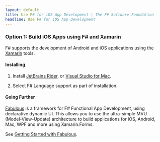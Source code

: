 ```yaml
---
layout: default
title: Use F# for iOS App Development | The F# Software Foundation
headline: Use F# for iOS App Development
---
```


### Option 1: Build iOS Apps using F# and Xamarin

F# supports the development of Android and iOS applications using the [Xamarin](https://dotnet.microsoft.com/apps/xamarin) tools.

#### Installing

1. Install [JetBrains Rider](https://www.jetbrains.com/rider/), or [Visual Studio for Mac](https://visualstudio.microsoft.com/vs/mac/). 

2. Select F# Language support as part of installation.

#### Going Further

[Fabulous](https://fsprojects.github.io/Fabulous/) is a framework for F# Functional App Development, using declarative dynamic UI.
This allows you to use the ultra-simple MVU (Model-View-Update) architecture to build applications for iOS, Android, Mac, WPF and more using Xamarin.Forms. 

See [Getting Started with Fabulous](https://fsprojects.github.io/Fabulous/Fabulous.XamarinForms/index.html#getting-started).

<br />

